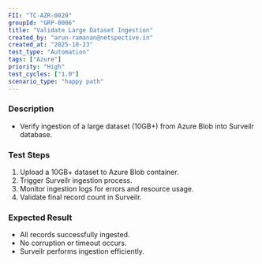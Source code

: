 ```yaml
---
FII: "TC-AZR-0020"
groupId: "GRP-0006"
title: "Validate Large Dataset Ingestion"
created_by: "arun-ramanan@netspective.in"
created_at: "2025-10-23"
test_type: "Automation"
tags: ["Azure"]
priority: "High"
test_cycles: ["1.0"]
scenario_type: "happy path"
---
```

### Description
- Verify ingestion of a large dataset (10GB+) from Azure Blob into Surveilr database.

### Test Steps
1. Upload a 10GB+ dataset to Azure Blob container.  
2. Trigger Surveilr ingestion process.  
3. Monitor ingestion logs for errors and resource usage.  
4. Validate final record count in Surveilr.

### Expected Result
- All records successfully ingested.  
- No corruption or timeout occurs.  
- Surveilr performs ingestion efficiently.
